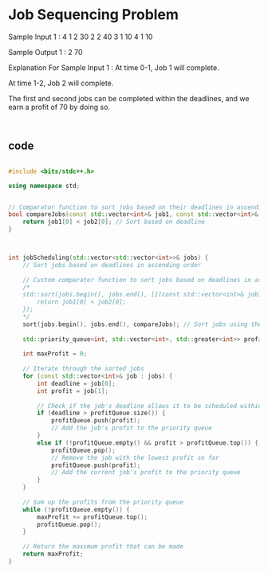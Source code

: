 # Job Sequencing Problem

Sample Input 1 :
4
1 2 30
2 2 40
3 1 10
4 1 10


Sample Output 1 :
2 70


Explanation For Sample Input 1 :
At time 0-1, Job 1 will complete.

At time 1-2, Job 2 will complete.

The first and second jobs can be completed within the deadlines, and we earn a profit of 70 by doing so.

```md



```

## code
```cpp

#include <bits/stdc++.h>

using namespace std;


// Comparator function to sort jobs based on their deadlines in ascending order
bool compareJobs(const std::vector<int>& job1, const std::vector<int>& job2) {
    return job1[0] < job2[0]; // Sort based on deadline
}



int jobScheduling(std::vector<std::vector<int>>& jobs) {
    // Sort jobs based on deadlines in ascending order
    
    // Custom comparator function to sort jobs based on deadlines in ascending order
    /*
    std::sort(jobs.begin(), jobs.end(), [](const std::vector<int>& job1, const std::vector<int>& job2) {
        return job1[0] < job2[0];
    });
    */
    sort(jobs.begin(), jobs.end(), compareJobs); // Sort jobs using the compareJobs comparator function
    
    std::priority_queue<int, std::vector<int>, std::greater<int>> profitQueue;
    
    int maxProfit = 0;
    
    // Iterate through the sorted jobs
    for (const std::vector<int>& job : jobs) {
        int deadline = job[0];
        int profit = job[1];
        
        // Check if the job's deadline allows it to be scheduled within the available time slots
        if (deadline > profitQueue.size()) {
            profitQueue.push(profit); 
            // Add the job's profit to the priority queue
        }
        else if (!profitQueue.empty() && profit > profitQueue.top()) {
            profitQueue.pop(); 
            // Remove the job with the lowest profit so far
            profitQueue.push(profit); 
            // Add the current job's profit to the priority queue
        }
    }
    
    // Sum up the profits from the priority queue
    while (!profitQueue.empty()) {
        maxProfit += profitQueue.top();
        profitQueue.pop();
    }
    
    // Return the maximum profit that can be made
    return maxProfit;
}

```
